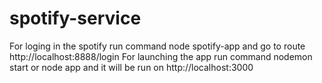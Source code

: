 # spotify-service

For loging in the spotify run command node spotify-app and go to route http://localhost:8888/login
For launching the app run command nodemon start or node app and it will be run on http://localhost:3000
